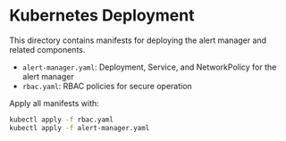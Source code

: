 # Kubernetes Deployment

This directory contains manifests for deploying the alert manager and related components.

- `alert-manager.yaml`: Deployment, Service, and NetworkPolicy for the alert manager
- `rbac.yaml`: RBAC policies for secure operation

Apply all manifests with:

```bash
kubectl apply -f rbac.yaml
kubectl apply -f alert-manager.yaml
``` 